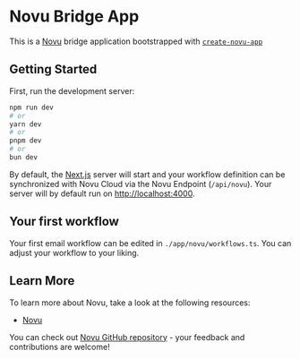 # Novu Bridge App

This is a [Novu](https://novu.co/) bridge application bootstrapped with [`create-novu-app`](https://www.npmjs.com/package/create-novu-app)

## Getting Started

First, run the development server:

```bash
npm run dev
# or
yarn dev
# or
pnpm dev
# or
bun dev
```

By default, the [Next.js](https://nextjs.org/) server will start and your workflow definition can be synchronized with Novu Cloud via the Novu Endpoint (`/api/novu`). Your server will by default run on [http://localhost:4000](http://localhost:4000).

## Your first workflow

Your first email workflow can be edited in `./app/novu/workflows.ts`. You can adjust your workflow to your liking.

## Learn More

To learn more about Novu, take a look at the following resources:

- [Novu](https://novu.co/)

You can check out [Novu GitHub repository](https://github.com/novuhq/novu) - your feedback and contributions are welcome!
